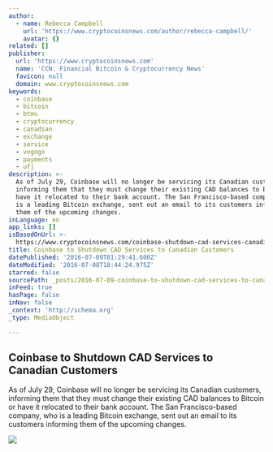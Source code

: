 ```yaml
---
author:
  - name: Rebecca Campbell
    url: 'https://www.cryptocoinsnews.com/author/rebecca-campbell/'
    avatar: {}
related: []
publisher:
  url: 'https://www.cryptocoinsnews.com'
  name: 'CCN: Financial Bitcoin & Cryptocurrency News'
  favicon: null
  domain: www.cryptocoinsnews.com
keywords:
  - coinbase
  - bitcoin
  - btmu
  - cryptocurrency
  - canadian
  - exchange
  - service
  - vogogo
  - payments
  - ufj
description: >-
  As of July 29, Coinbase will no longer be servicing its Canadian customers,
  informing them that they must change their existing CAD balances to Bitcoin or
  have it relocated to their bank account. The San Francisco-based company, who
  is a leading Bitcoin exchange, sent out an email to its customers informing
  them of the upcoming changes.
inLanguage: en
app_links: []
isBasedOnUrl: >-
  https://www.cryptocoinsnews.com/coinbase-shutdown-cad-services-canadian-customers/
title: Coinbase to Shutdown CAD Services to Canadian Customers
datePublished: '2016-07-09T01:29:41.600Z'
dateModified: '2016-07-08T18:44:24.975Z'
starred: false
sourcePath: _posts/2016-07-09-coinbase-to-shutdown-cad-services-to-canadian-customers.md
inFeed: true
hasPage: false
inNav: false
_context: 'http://schema.org'
_type: MediaObject

---
```

<article style=""><h1>Coinbase to Shutdown CAD Services to Canadian Customers</h1><p>As of July 29, Coinbase will no longer be servicing its Canadian customers, informing them that they must change their existing CAD balances to Bitcoin or have it relocated to their bank account. The San Francisco-based company, who is a leading Bitcoin exchange, sent out an email to its customers informing them of the upcoming changes.</p><img src="https://www.cryptocoinsnews.com/wp-content/uploads/2016/05/Unplugged-hub.jpg" /></article>
